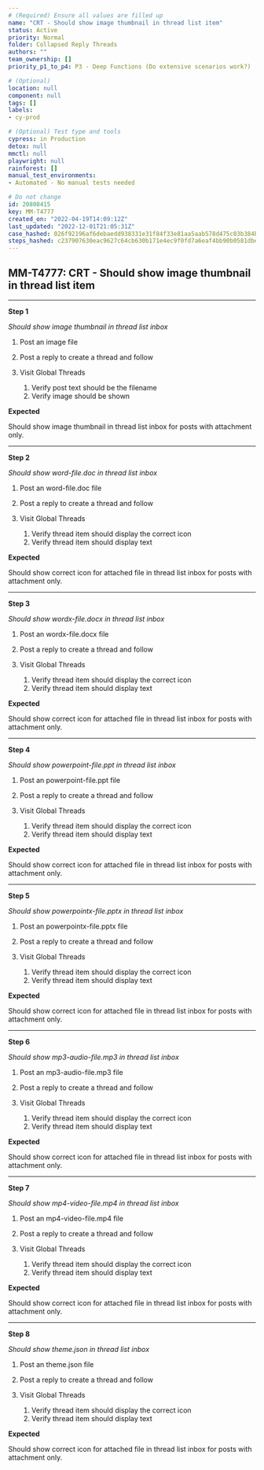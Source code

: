 ```yaml
---
# (Required) Ensure all values are filled up
name: "CRT - Should show image thumbnail in thread list item"
status: Active
priority: Normal
folder: Collapsed Reply Threads
authors: ""
team_ownership: []
priority_p1_to_p4: P3 - Deep Functions (Do extensive scenarios work?)

# (Optional)
location: null
component: null
tags: []
labels: 
- cy-prod

# (Optional) Test type and tools
cypress: in Production
detox: null
mmctl: null
playwright: null
rainforest: []
manual_test_environments: 
- Automated - No manual tests needed

# Do not change
id: 20808415
key: MM-T4777
created_on: "2022-04-19T14:09:12Z"
last_updated: "2022-12-01T21:05:31Z"
case_hashed: 026f92196af6debaedd938331e31f84f33e81aa5aab578d475c03b384bada017488ee7ccf21027f334473f67ed9d559c
steps_hashed: c237907630eac9627c64cb630b171e4ec9f0fd7a6eaf4bb90b0581dbe7c9340c3e6d1c4b7c2cfc8de977f18b900d0abd
---
```


<!-- (Auto-generated) Based on frontmatter's "key" and "name" -->

## MM-T4777: CRT - Should show image thumbnail in thread list item

---

**Step 1**

_Should show image thumbnail in thread list inbox_

1. Post an image file

2. Post a reply to create a thread and follow

3. Visit Global Threads

   1. Verify post text should be the filename 
   2. Verify image should be shown

**Expected**

Should show image thumbnail in thread list inbox for posts with attachment only.

---

**Step 2**

_Should show word-file.doc in thread list inbox_

1. Post an word-file.doc file

2. Post a reply to create a thread and follow

3. Visit Global Threads

   1. Verify thread item should display the correct icon
   2. Verify thread item should display text

**Expected**

Should show correct icon for attached file in thread list inbox for posts with attachment only.

---

**Step 3**

_Should show wordx-file.docx in thread list inbox_

1. Post an wordx-file.docx file

2. Post a reply to create a thread and follow

3. Visit Global Threads

   1. Verify thread item should display the correct icon
   2. Verify thread item should display text

**Expected**

Should show correct icon for attached file in thread list inbox for posts with attachment only.

---

**Step 4**

_Should show powerpoint-file.ppt in thread list inbox_

1. Post an powerpoint-file.ppt file

2. Post a reply to create a thread and follow

3. Visit Global Threads

   1. Verify thread item should display the correct icon
   2. Verify thread item should display text

**Expected**

Should show correct icon for attached file in thread list inbox for posts with attachment only.

---

**Step 5**

_Should show powerpointx-file.pptx in thread list inbox_

1. Post an powerpointx-file.pptx file

2. Post a reply to create a thread and follow

3. Visit Global Threads

   1. Verify thread item should display the correct icon
   2. Verify thread item should display text

**Expected**

Should show correct icon for attached file in thread list inbox for posts with attachment only.

---

**Step 6**

_Should show mp3-audio-file.mp3 in thread list inbox_

1. Post an mp3-audio-file.mp3 file

2. Post a reply to create a thread and follow

3. Visit Global Threads

   1. Verify thread item should display the correct icon
   2. Verify thread item should display text

**Expected**

Should show correct icon for attached file in thread list inbox for posts with attachment only.

---

**Step 7**

_Should show mp4-video-file.mp4 in thread list inbox_

1. Post an mp4-video-file.mp4 file

2. Post a reply to create a thread and follow

3. Visit Global Threads

   1. Verify thread item should display the correct icon
   2. Verify thread item should display text

**Expected**

Should show correct icon for attached file in thread list inbox for posts with attachment only.

---

**Step 8**

_Should show theme.json in thread list inbox_

1. Post an theme.json file

2. Post a reply to create a thread and follow

3. Visit Global Threads

   1. Verify thread item should display the correct icon
   2. Verify thread item should display text

**Expected**

Should show correct icon for attached file in thread list inbox for posts with attachment only.
